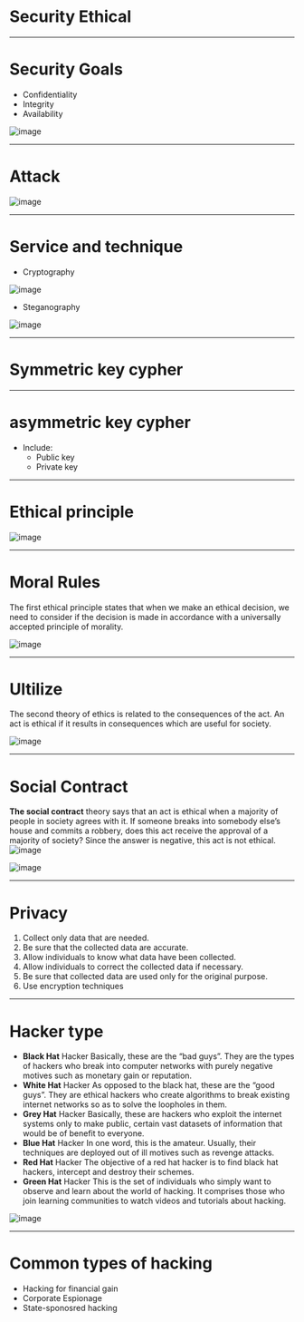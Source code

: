 # Security Ethical
---
# Security Goals
* Confidentiality
* Integrity
* Availability

![image](https://github.com/wdchocopie/CSI106/assets/81132394/888f4bf5-4de7-4a31-9aa4-6b6ce2de5fa0)

---
# Attack

![image](https://github.com/wdchocopie/CSI106/assets/81132394/ec994a39-0eb7-4b0b-9428-4ec871f275ce)

---
# Service and technique
* Cryptography

![image](https://github.com/wdchocopie/CSI106/assets/81132394/43e113e8-c53c-4874-8203-09f833e35c60)

* Steganography

![image](https://github.com/wdchocopie/CSI106/assets/81132394/e014ddcc-6803-400b-9d9c-72ecbd9f9886)

---
# Symmetric key cypher


---
# asymmetric key cypher
* Include:
   * Public key
   * Private key

----
# Ethical principle

![image](https://github.com/wdchocopie/CSI106/assets/81132394/bcba4acf-7c4e-41e8-a5ca-4ba3494cb292)

----
# Moral Rules
The first ethical principle states that when we make an ethical decision, we need to consider if the decision is made in accordance with a universally accepted principle of morality.

![image](https://github.com/wdchocopie/CSI106/assets/81132394/ca404a62-98eb-47f2-bf3a-ea578e8f184f)

----
# Ultilize

The second theory of ethics is related to the consequences of the act. An act is ethical if it results in consequences which are useful for society.

![image](https://github.com/wdchocopie/CSI106/assets/81132394/f818460d-16e9-4171-843a-e39673269613)

---
# Social Contract

**The social contract** theory says that an act is ethical when a majority of people in society agrees with it. If someone breaks into somebody else’s house and commits a robbery, does this act receive the approval of a majority of society? Since the answer is negative, this act is not ethical.
![image](https://github.com/wdchocopie/CSI106/assets/81132394/72e7efff-2087-40a9-aa5d-1afa8135aa3c)


![image](https://github.com/wdchocopie/CSI106/assets/81132394/36aa6338-43d2-46a5-a555-e1fd56954a9f)

----
# Privacy
1. Collect only data that are needed.
2. Be sure that the collected data are accurate.
3. Allow individuals to know what data have been collected.
4. Allow individuals to correct the collected data if necessary.
5. Be sure that collected data are used only for the original purpose.
6. Use encryption techniques

----
# Hacker type
* **Black Hat** Hacker Basically, these are the “bad guys”. They are the types of hackers who break into computer networks with purely negative motives such as monetary gain or reputation.
* **White Hat** Hacker As opposed to the black hat, these are the “good guys”. They are ethical hackers who create algorithms to break existing internet networks so as to solve the loopholes in them.
* **Grey Hat** Hacker Basically, these are hackers who exploit the internet systems only to make public, certain vast datasets of information that would be of benefit to everyone. 
* **Blue Hat** Hacker In one word, this is the amateur. Usually, their techniques are deployed out of ill motives such as revenge attacks.
* **Red Hat** Hacker The objective of a red hat hacker is to find black hat hackers, intercept and destroy their schemes.
* **Green Hat** Hacker This is the set of individuals who simply want to observe and learn about the world of hacking. It comprises those who join learning communities to watch videos and tutorials about hacking.

![image](https://github.com/wdchocopie/CSI106/assets/81132394/805e43d1-ecb4-4a1d-8d28-80a89752a059)

---
# Common types of hacking
* Hacking for financial gain
* Corporate Espionage
* State-sponosred hacking
